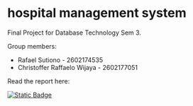 # hospital management system
 Final Project for Database Technology Sem 3.

Group members:
- Rafael Sutiono - 2602174535
- Christoffer Raffaelo Wijaya - 2602177051

Read the report here: 

[![Static Badge](https://img.shields.io/badge/Report-Read-blue?logo=readthedocs&logoColor=blue)](https://raw.githubusercontent.com/rafaelsutiono/hospital-management-system/main/report.pdf?raw=true)
